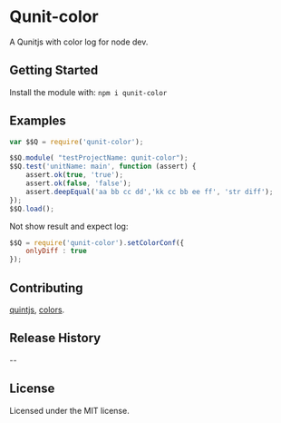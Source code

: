 # Qunit-color

A Qunitjs with color log for node dev.

## Getting Started
Install the module with: ``npm i qunit-color``

## Examples

```javascript
var $$Q = require('qunit-color');

$$Q.module( "testProjectName: qunit-color");
$$Q.test('unitName: main', function (assert) {
	assert.ok(true, 'true');
	assert.ok(false, 'false');
	assert.deepEqual('aa bb cc dd','kk cc bb ee ff', 'str diff');
});
$$Q.load();
```
Not show result and expect log:
```javascript
$$Q = require('qunit-color').setColorConf({
	onlyDiff : true
});
```

## Contributing
[quintjs](http://qunitjs.com/),
[colors](https://www.npmjs.org/package/colors).

## Release History
--

## License
Licensed under the MIT license.
